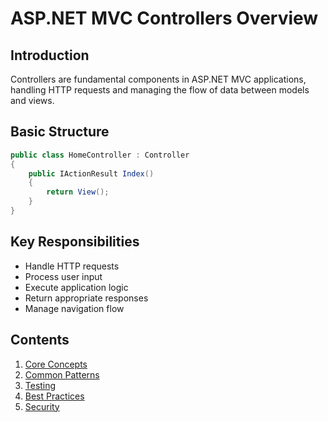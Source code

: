 # ASP.NET MVC Controllers Overview

## Introduction
Controllers are fundamental components in ASP.NET MVC applications, handling HTTP requests and managing the flow of data between models and views.

## Basic Structure
```csharp
public class HomeController : Controller
{
    public IActionResult Index()
    {
        return View();
    }
}
```

## Key Responsibilities
- Handle HTTP requests
- Process user input
- Execute application logic
- Return appropriate responses
- Manage navigation flow

## Contents
1. [Core Concepts](02-core-concepts.md)
2. [Common Patterns](03-patterns.md)
3. [Testing](04-testing.md)
4. [Best Practices](05-best-practices.md)
5. [Security](06-security.md)
